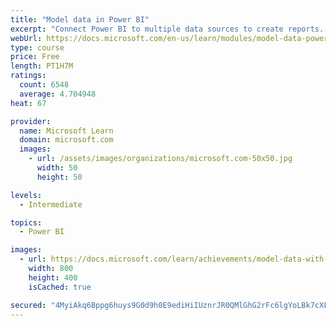 ```yaml
---
title: "Model data in Power BI"
excerpt: "Connect Power BI to multiple data sources to create reports. Define the relationship between your data sources."
webUrl: https://docs.microsoft.com/en-us/learn/modules/model-data-power-bi/
type: course
price: Free
length: PT1H7M
ratings:
  count: 6548
  average: 4.704948
heat: 67

provider:
  name: Microsoft Learn
  domain: microsoft.com
  images:
    - url: /assets/images/organizations/microsoft.com-50x50.jpg
      width: 50
      height: 50

levels:
  - Intermediate

topics:
  - Power BI

images:
  - url: https://docs.microsoft.com/learn/achievements/model-data-with-power-bi-desktop-social.png
    width: 800
    height: 400
    isCached: true

secured: "4MyiAkq6Bppg6huys9G0d9h0E9ediHiIUznrJR0QMlGhG2rFc6lgYoLBk7cXF/Rvr/7pfyRJzfTzF56qpWD3X+ao+HLblbyckn9ILUFuSotuhJEllqXgbihl5vP8d+sbTe655O18JC3NyGmMlpWlVW7tfWpCms38z0AAO2XMn+/E8JXU0jc4Hxb+0HvaaOuNal5qSwmaXO8D5xkanTOo8Qh/iamOU3vmAvUqhi6SGQY6q4xqnaq+IYEHh7edvSFTleEOW4NyZfBTUIxpYKn3jYj96MnOr+KH3giDq/z0iS1GFb3wVpxFqK4EGSN443CukzAdOf7gsI/DB2C5K6VDS8tBr1zvUAgzvOTaFTwFFOMUjv/cyBrE20fCswzYfS+pLqrY0daCyiJ7W9htfNOsKQnrsbG8bpX751vbc2bSSkg=;l4RgkRb532i33glKD0b6dg=="
---
```



